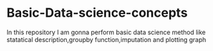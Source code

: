 # Basic-Data-science-concepts
In this repository I am gonna perform basic data science method like statatical description,groupby function,imputation and plotting graph
